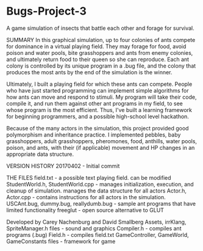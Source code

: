 # Bugs-Project-3
A game simulation of insects that battle each other and forage for survival. 

SUMMARY
In this graphical simulation, up to four colonies of ants compete for dominance in a virtual playing field. They may forage for food, avoid poison and water pools, bite grasshoppers and ants from enemy colonies, and ultimately return food to their queen so she can reproduce. Each ant colony is controlled by its unique program in a .bug file, and the colony that produces the most ants by the end of the simulation is the winner.  

Ultimately, I built a playing field for which these ants can compete. People who have just started programming can implement simple algorithms for how ants can move and respond to stimuli. My program will take their code, compile it, and run them against other ant programs in my field, to see whose program is the most efficient. Thus, I've built a learning framework for beginning programmers, and a possible high-school level hackathon. 

Because of the many actors in the simulation, this project provided good polymorphism and inheritance practice. I implemented pebbles, baby grasshoppers, adult grasshoppers, pheromones, food, anthills, water pools, poison, and ants, with their (if applicable) movement and HP changes in an appropriate data structure. 

VERSION HISTORY
20170402 - Initial commit

THE FILES
field.txt - a possible text playing field. can be modified 
StudentWorld.h, StudentWorld.cpp  - manages initialization, execution, and cleanup of simulation. manages the data structure for all actors
Actor.h, Actor.cpp - contains instructions for all actors in the simulation. 
USCAnt.bug, dummy.bug, reallydumb.bug - sample ant programs that have limited functionality
freeglut - open source alternative to GLUT 

Developed by Carey Nachenburg and David Smallberg
Assets, irrKlang, SpriteManager.h files - sound and graphics
Compiler.h - compiles ant programs (.bug) 
Field.h - compiles field.txt 
GameController, GameWorld, GameConstants files - framework for game 
